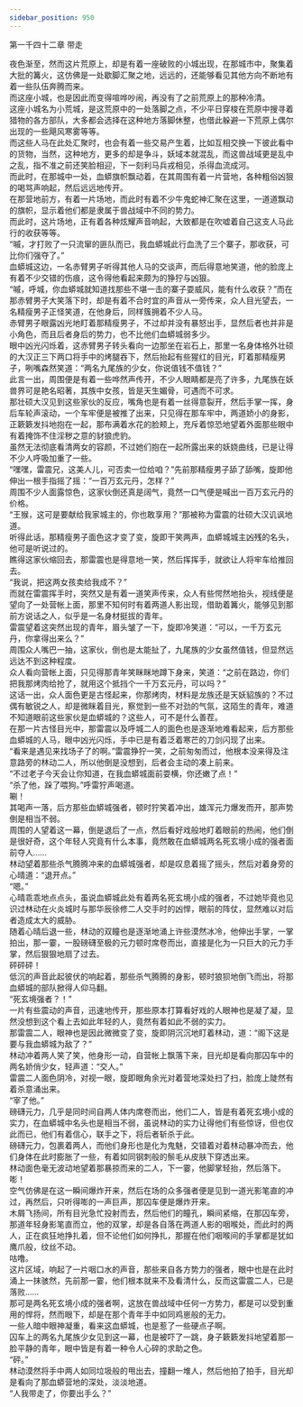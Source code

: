 ```yaml
---
sidebar_position: 950
---
```

 第一千四十二章 带走


夜色渐至，然而这片荒原上，却是有着一座破败的小城出现，在那城市中，聚集着大批的篝火，这仿佛是一处歇脚汇聚之地，远远的，还能够看见其他方向不断地有着一些队伍奔腾而来。  
而这座小城，也是因此而变得喧哗吵闹，再没有了之前荒原上的那种冷清。  
这座小城名为小荒城，是这荒原中的一处落脚之点，不少平日穿梭在荒原中搜寻着猎物的各方部队，大多都会选择在这种地方落脚休整，也借此躲避一下荒原上偶尔出现的一些飓风寒雾等等。  
而这些人马在此处汇聚时，也会有着一些交易产生着，比如互相交换一下彼此看中的货物，当然，这种地方，更多的却是争斗，妖域本就混乱，而这兽战域更是乱中之乱，指不准之前还笑脸相迎，下一刻利马兵戎相见，杀得血流成河。  
而此时，在那城中一处，血蟒旗帜飘动着，在其周围有着一片营地，各种粗俗凶狠的喝骂声响起，然后远远地传开。  
在那营地前方，有着一片场地，而此时有着不少牛鬼蛇神汇聚在这里，一道道飘动的旗帜，显示着他们都是隶属于兽战域中不同的势力。  
而此时，这片场地，正有着各种炫耀声音响起，大致都是在吹嘘着自己这支人马此行的收获等等。  
“嘁，才打败了一只流窜的匪队而已，我血蟒城此行血洗了三个寨子，那收获，可比你们强夺了。”  
血蟒城这边，一名赤臂男子听得其他人马的交谈声，而后得意地笑道，他的脸庞上有着不少交错的伤痕，这令得他看起来颇为的狰狞与凶狠。  
“嘁，呼城，你血蟒城就知道找那些不堪一击的寨子耍威风，能有什么收获？”而在那赤臂男子大笑落下时，却是有着不合时宜的声音从一旁传来，众人目光望去，一名精瘦男子正怪笑道，在他身后，同样簇拥着不少人马。  
赤臂男子眼露凶光地盯着那精瘦男子，不过却并没有暴怒出手，显然后者也并非是小角色，而且后者身后的势力，也不比他们血蟒城弱多少。  
眼中凶光闪烁着，这赤臂男子转头看向一边那坐在岩石上，那里一名身体格外壮硕的大汉正三下两口将手中的烤腿吞下，然后抬起有些猩红的目光，盯着那精瘦男子，咧嘴森然笑道：“两名九尾族的少女，你说值钱不值钱？”  
此言一出，周围便是有着一些哗然声传开，不少人眼睛都是亮了许多，九尾族在妖兽界可是艳名昭著，其族中女孩，皆是天生媚骨，可遇而不可求。  
那壮硕大汉见到这些家伙的反应，嘴角也是有着一丝得意裂开，然后手掌一挥，身后车轮声滚动，一个车牢便是被推了出来，只见得在那车牢中，两道娇小的身影，正簌簌发抖地抱在一起，那布满着水花的脸颊上，充斥着惊恐地望着外面那些眼中有着掩饰不住淫秽之意的豺狼虎豹。  
虽然无法彻底看清两女的容颜，不过她们抱在一起所露出来的妖娆曲线，已是让得不少人呼吸加重了一些。  
“嘿嘿，雷震兄，这美人儿，可否卖一位给咱？”先前那精瘦男子舔了舔嘴，旋即他伸出一根手指摇了摇：“一百万玄元丹，怎样？”  
周围不少人面露惊色，这家伙倒还真是阔气，竟然一口气便是喊出一百万玄元丹的价格。  
“王猴，这可是要献给我家城主的，你也敢享用？”那被称为雷震的壮硕大汉讥讽地道。  
听得此话，那精瘦男子面色这才变了变，旋即干笑两声，血蟒城城主凶残的名头，他可是听说过的。  
瞧得这家伙缩回去，那雷震也是得意地一笑，然后挥挥手，就欲让人将牢车给推回去。  
“我说，把这两女孩卖给我成不？”  
而就在雷震挥手时，突然又是有着一道笑声传来，众人有些愕然地抬头，视线便是望向了一处营帐上面，那里不知何时有着两道人影出现，借助着篝火，能够见到那前方说话之人，似乎是一名身材挺拔的青年。  
雷震望着这突然出现的青年，眉头皱了一下，旋即冷笑道：“可以，一千万玄元丹，你拿得出来么？”  
周围众人嘴巴一抽，这家伙，倒也是太能扯了，九尾族的少女虽然值钱，但显然远远达不到这种程度。  
众人看向营帐上面，只见得那青年笑眯眯地蹲下身来，笑道：“之前在路边，你们把我那烤肉给抢了，就用这个抵挡个一千万玄元丹，可以吗？”  
这话一出，众人面色更是古怪起来，你那烤肉，材料是龙族还是天妖貂族的？不过偶有敏锐之人，却是微眯着目光，察觉到一些不对劲的气氛，这陌生的青年，难道不知道眼前这些家伙是血蟒城的？这些人，可不是什么善茬。  
在那一片古怪目光中，那雷震以及呼城二人的面色也是逐渐地难看起来，后方那些血蟒城的人马，眼中凶光闪烁，手中已是有着泛着寒芒的刀剑闪现了出来。  
“看来是遇见来找场子了的啊。”雷震狰狞一笑，之前匆匆而过，他根本没来得及注意路旁的林动二人，所以他倒是没想到，后者会主动的凑上前来。  
“不过老子今天会让你知道，在我血蟒城面前耍横，你还嫩了点！”  
“杀了他，跺了喂狗。”呼雷狞声喝道。  
唰！  
其喝声一落，后方那些血蟒城强者，顿时狞笑着冲出，雄浑元力爆发而开，那声势倒是相当不弱。  
周围的人望着这一幕，倒是退后了一点，然后看好戏般地盯着眼前的热闹，他们倒是很好奇，这个年轻人究竟有什么本事，竟然敢在血蟒城两名死玄境小成的强者面前夺人……  
林动望着那些杀气腾腾冲来的血蟒城强者，却是叹息着摇了摇头，然后对着身旁的心晴道：“退开点。”  
“嗯。”  
心晴乖乖地点点头，虽说血蟒城此处有着两名死玄境小成的强者，不过她毕竟也见识过林动在火炎城时与那华辰徐修二人交手时的凶悍，眼前的阵仗，显然难以对后者造成太大的威胁。  
随着心晴后退一些，林动的双瞳也是逐渐地涌上许些漠然冰冷，他伸出手掌，一掌拍出，那一霎，一股磅礴至极的元力顿时席卷而出，直接是化为一只巨大的元力手掌，然后狠狠地扇了过去。  
砰砰砰！  
低沉的声音此起彼伏的响起着，那些杀气腾腾的身影，顿时狼狈地倒飞而出，将那血蟒城的部队掀得人仰马翻。  
“死玄境强者？！”  
一片有些震动的声音，迅速地传开，那些原本打算看好戏的人眼神也是凝了凝，显然没想到这个看上去如此年轻的人，竟然有着如此不弱的实力。  
那雷震二人，眼神也是因此微微变了变，旋即阴沉沉地盯着林动，道：“阁下这是要与我血蟒城为敌了？”  
林动冲着两人笑了笑，他身形一动，自营帐上飘落下来，目光却是看向那囚车中的两名娇俏少女，轻声道：“交人。”  
雷震二人面色阴冷，对视一眼，旋即眼角余光对着营地深处扫了扫，脸庞上陡然有着杀意涌出来。  
“宰了他。”  
磅礴元力，几乎是同时间自两人体内席卷而出，他们二人，皆是有着死玄境小成的实力，在血蟒城中名头也是相当不弱，虽说林动的实力让得他们有些惊讶，但也仅此而已，他们有着信心，联手之下，将后者斩杀于此。  
磅礴元力，包裹着两人，而他们身形也是化为鬼魅，交错着对着林动暴冲而去，他们身体在此时膨胀了一些，有着如同钢刺般的鬃毛从皮肤下穿透出来。  
林动面色毫无波动地望着那暴掠而来的二人，下一霎，他脚掌轻抬，然后落下。  
嘭！  
空气仿佛是在这一瞬间爆炸开来，然后在场的众多强者便是见到一道光影笔直的冲过，再然后，只听得嘭的一声巨声，那囚车便是爆炸开来。  
木屑飞扬间，所有目光急忙投射而去，然后他们的瞳孔，瞬间紧缩，在那囚车旁，那道年轻身影笔直而立，他的双掌，却是各自落在两道人影的咽喉处，而此时的两人，正在疯狂地挣扎着，但不论他们如何挣扎，那握在他们咽喉间的手掌都是犹如鹰爪般，纹丝不动。  
咕噜。  
这片区域，响起了一片咽口水的声音，那些来自各方势力的强者，眼中也是在此时涌上一抹骇然，先前那一霎，他们根本就来不及看清什么，反而这雷震二人，已是落败……  
那可是两名死玄境小成的强者啊，这放在兽战域中任何一方势力，都是可以受到重用的悍将，然而眼下，却是在那个青年手中如同鸡崽般的无力。  
一些人暗中眼神凝重，看来这血蟒城，也是惹了一些硬点子啊。  
囚车上的两名九尾族少女见到这一幕，也是被吓了一跳，身子簌簌发抖地望着那一脸平静的青年，眼中皆是有着一种令人心碎的求助之色。  
“砰。”  
林动漠然将手中两人如同垃圾般的甩出去，撞翻一堆人，然后他拍了拍手，目光却是看向了那血蟒营地的深处，淡淡地道。  
“人我带走了，你要出手么？”  
  
  
